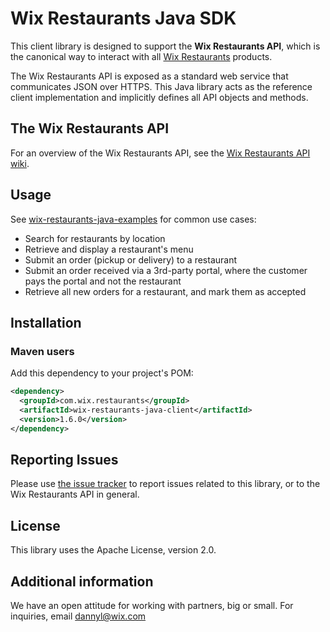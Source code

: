 # Wix Restaurants Java SDK
This client library is designed to support the **Wix Restaurants API**, which is the canonical way to interact with all [Wix Restaurants](http://www.wix.com/restaurant/website) products.

The Wix Restaurants API is exposed as a standard web service that communicates JSON over HTTPS. This Java library acts as the reference client implementation and implicitly defines all API objects and methods.

## The Wix Restaurants API
For an overview of the Wix Restaurants API, see the [Wix Restaurants API wiki](https://github.com/wix/wix-restaurants-java-sdk/wiki).

## Usage
See [wix-restaurants-java-examples](https://github.com/wix/wix-restaurants-java-sdk/tree/master/wix-restaurants-java-examples) for common use cases:
* Search for restaurants by location
* Retrieve and display a restaurant's menu
* Submit an order (pickup or delivery) to a restaurant
* Submit an order received via a 3rd-party portal, where the customer pays the portal and not the restaurant
* Retrieve all new orders for a restaurant, and mark them as accepted

## Installation
### Maven users

Add this dependency to your project's POM:

```xml
<dependency>
  <groupId>com.wix.restaurants</groupId>
  <artifactId>wix-restaurants-java-client</artifactId>
  <version>1.6.0</version>
</dependency>
```

## Reporting Issues

Please use [the issue tracker](https://github.com/wix/wix-restaurants-java-sdk/issues) to report issues related to this library, or to the Wix Restaurants API in general.

## License
This library uses the Apache License, version 2.0.

## Additional information
We have an open attitude for working with partners, big or small. For inquiries, email dannyl@wix.com
